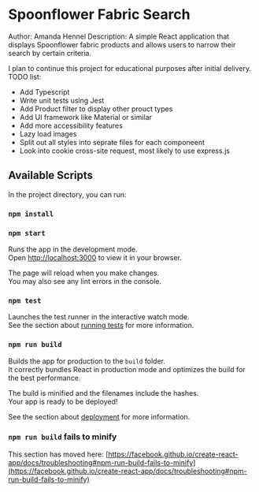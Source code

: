 # Spoonflower Fabric Search

Author: Amanda Hennel
Description: A simple React application that displays Spoonflower fabric products and allows users to narrow their search by certain criteria.

I plan to continue this project for educational purposes after initial delivery. TODO list:

- Add Typescript
- Write unit tests using Jest
- Add Product filter to display other prouct types
- Add UI framework like Material or similar
- Add more accessibility features
- Lazy load images
- Split out all styles into seprate files for each componeent
- Look into cookie cross-site request, most likely to use express.js

## Available Scripts

In the project directory, you can run:

### `npm install`

### `npm start`

Runs the app in the development mode.\
Open [http://localhost:3000](http://localhost:3000) to view it in your browser.

The page will reload when you make changes.\
You may also see any lint errors in the console.

### `npm test`

Launches the test runner in the interactive watch mode.\
See the section about [running tests](https://facebook.github.io/create-react-app/docs/running-tests) for more information.

### `npm run build`

Builds the app for production to the `build` folder.\
It correctly bundles React in production mode and optimizes the build for the best performance.

The build is minified and the filenames include the hashes.\
Your app is ready to be deployed!

See the section about [deployment](https://facebook.github.io/create-react-app/docs/deployment) for more information.

### `npm run build` fails to minify

This section has moved here: [https://facebook.github.io/create-react-app/docs/troubleshooting#npm-run-build-fails-to-minify](https://facebook.github.io/create-react-app/docs/troubleshooting#npm-run-build-fails-to-minify)
